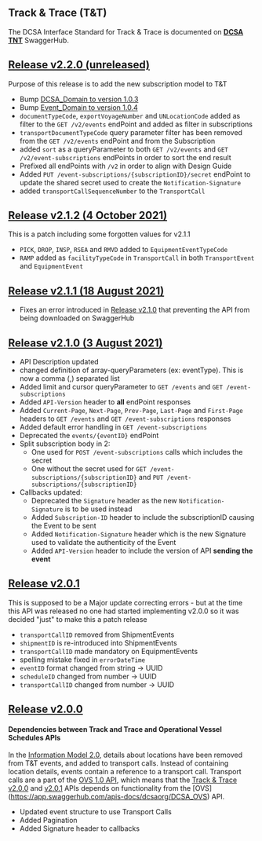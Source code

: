 ## Track & Trace (T&T)

The DCSA Interface Standard for Track & Trace is documented on [**DCSA TNT**](https://app.swaggerhub.com/apis/dcsaorg/DCSA_TNT) SwaggerHub.

<a name="v220"></a>[Release v2.2.0 (unreleased)](https://app.swaggerhub.com/apis-docs/dcsaorg/DCSA_TNT/2.2.0)
---
Purpose of this release is to add the new subscription model to T&T
- Bump [DCSA_Domain to version 1.0.3](https://github.com/dcsaorg/DCSA-OpenAPI/tree/master/domain/dcsa#v103)
- Bump [Event_Domain to version 1.0.4](https://github.com/dcsaorg/DCSA-OpenAPI/tree/master/domain/event#v104)
- `documentTypeCode`, `exportVoyageNumber` and `UNLocationCode` added as filter to the `GET /v2/events` endPoint and added as filter in subscriptions
- `transportDocumentTypeCode` query parameter filter has been removed from the `GET /v2/events` endPoint and from the Subscription
- added `sort` as a queryParameter to both `GET /v2/events` and `GET /v2/event-subscriptions` endPoints in order to sort the end result
- Prefixed all endPoints with `/v2` in order to align with Design Guide
- Added `PUT /event-subscriptions/{subscriptionID}/secret` endPoint to update the shared secret used to create the `Notification-Signature`
- added `transportCallSequenceNumber` to the `TransportCall`

<a name="v212"></a>[Release v2.1.2 (4 October 2021)](https://app.swaggerhub.com/apis-docs/dcsaorg/DCSA_TNT/2.1.2)
---
This is a patch including some forgotten values for v2.1.1
- `PICK`, `DROP`, `INSP`, `RSEA` and `RMVD` added to `EquipmentEventTypeCode`
- `RAMP` added as `facilityTypeCode` in `TransportCall` in both `TransportEvent` and `EquipmentEvent`

<a name="v211"></a>[Release v2.1.1 (18 August 2021)](https://app.swaggerhub.com/apis-docs/dcsaorg/DCSA_TNT/2.1.1)
---
- Fixes an error introduced in [Release v2.1.0](#v210) that preventing the API from being downloaded on SwaggerHub

<a name="v210"></a>[Release v2.1.0 (3 August 2021)](https://app.swaggerhub.com/apis-docs/dcsaorg/DCSA_TNT/2.1.0)
---
- API Description updated
- changed definition of array-queryParameters (ex: eventType). This is now a comma (,) separated list
- Added limit and cursor queryParameter to `GET /events` and `GET /event-subscriptions`
- Added `API-Version` header to **all** endPoint responses
- Added `Current-Page`, `Next-Page`, `Prev-Page`, `Last-Page` and `First-Page` headers to `GET /events` and `GET /event-subscriptions` responses
- Added default error handling in `GET /event-subscriptions`
- Deprecated the `events/{eventID}` endPoint
- Split subscription body in 2:
  - One used for `POST /event-subscriptions` calls which includes the secret
  - One without the secret used for `GET /event-subscriptions/{subscriptionID}` and `PUT /event-subscriptions/{subscriptionID}`
- Callbacks updated:
  - Deprecated the `Signature` header as the new `Notification-Signature` is to be used instead
  - Added `Subscription-ID` header to include the subscriptionID causing the Event to be sent
  - Added `Notification-Signature` header which is the new Signature used to validate the authenticity of the Event
  - Added `API-Version` header to include the version of API **sending the event**

<a name="v201"></a>[Release v2.0.1](https://app.swaggerhub.com/apis-docs/dcsaorg/DCSA_TNT/2.0.1)
---
This is supposed to be a Major update correcting errors - but at the time this API was released no one had started implementing v2.0.0 so it was decided "just" to make this a patch release

- `transportCallID` removed from ShipmentEvents
- `shipmentID` is re-introduced into ShipmentEvents
- `transportCallID` made mandatory on EquipmentEvents
- spelling mistake fixed in `errorDateTime`
- `eventID` format changed from string -> UUID
- `scheduleID` changed from number -> UUID
- `transportCallID` changed from number -> UUID

<a name="v200"></a>[Release v2.0.0](https://app.swaggerhub.com/apis-docs/dcsaorg/DCSA_TNT/2.0.0)
---
#### Dependencies between Track and Trace and Operational Vessel Schedules APIs
In the [Information Model 2.0](https://dcsa.org/wp-content/uploads/2020/07/DCSA-Information-model-2.0-vF.pdf), details about locations have been removed from T&T events, and added to transport calls. Instead of containing location details, events contain a reference to a transport call. Transport calls are a part of the [OVS 1.0 API](https://app.swaggerhub.com/apis/dcsaorg/DCSA_OVS/1.0.1), which means that the [Track & Trace](https://app.swaggerhub.com/apis/dcsaorg/DCSA_TNT) [v2.0.0](https://app.swaggerhub.com/apis-docs/dcsaorg/DCSA_TNT/2.0.0) and [v2.0.1](https://app.swaggerhub.com/apis-docs/dcsaorg/DCSA_TNT/2.0.1) APIs depends on functionality from the [OVS] (https://app.swaggerhub.com/apis-docs/dcsaorg/DCSA_OVS) API.

- Updated event structure to use Transport Calls
- Added Pagination
- Added Signature header to callbacks
